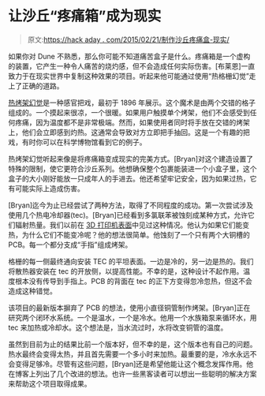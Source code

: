 # 让沙丘“疼痛箱”成为现实

> 原文:[https://hack aday . com/2015/02/21/制作沙丘疼痛盒-现实/](https://hackaday.com/2015/02/21/making-the-dune-pain-box-a-reality/)

如果你对 Dune 不熟悉，那么你可能不知道痛苦盒子是什么。疼痛箱是一个虚构的装置，它产生一种令人痛苦的烧灼感，但不会造成任何实际伤害。[布莱恩]一直致力于在现实世界中复制这种效果的项目。听起来他可能通过使用“热格栅幻觉”走上了正确的道路。

[热烤架幻觉](http://en.wikipedia.org/wiki/Thermal_grill_illusion "Wikipedia.com")是一种感官把戏，最初于 1896 年展示。这个魔术是由两个交错的格子组成的。一个摸起来很凉，一个很暖。如果用户触摸单个烤架，他们不会感受到任何疼痛，因为温度都不是非常极端。然而，如果使用者同时将手放在交错的烤架上，他们会立即感到灼热。这通常会导致对方立即把手抽回。这是一个有趣的把戏，有时你可以在科学博物馆看到它的例子。

热烤架幻觉听起来像是将疼痛箱变成现实的完美方式。[Bryan]对这个建造设置了特殊的限制，使它更符合沙丘系列。他想确保整个包裹能装进一个小盒子里，这个盒子的大小刚好能放一只成年人的手进去。他还希望牢记安全，因为如果过热，它有可能实际上造成伤害。

[Bryan]迄今为止已经尝试了两种方法，取得了不同程度的成功。第一次尝试涉及使用几个热电冷却器(tec)。[Bryan]已经看到多氯联苯被蚀刻成某种方式，允许它们辐射热量。我们以前在 [3D 打印机表面](http://hackaday.com/2010/03/26/heated-aluminum-bed-for-makerbot/ "Heated print surface")中见过这种情况。他认为如果它们能变热，为什么它们不能变冷呢？他的想法很简单。他蚀刻了一个只有两个大铜槽的 PCB。每一个都分支成“手指”组成烤架。

格栅的每一侧最终通向安装 TEC 的平坦表面。一边是冷的，另一边是热的。我们将散热器安装在 tec 的开放侧，以提高性能。不幸的是，这种设计不起作用。温度根本没有传导到手指上。PCB 的背面在 tec 的正下方变得忽冷忽热，但这不会造成这种错觉。

该项目的最新版本摒弃了 PCB 的想法，使用小直径铜管制作烤架。[Bryan]正在研究两个闭环水系统。一个是温水，一个是冷水。他用一个水族箱泵来循环水，用 tec 来加热或冷却水。这个想法是，当水流过时，水将改变铜管的温度。

虽然到目前为止的结果比前一个版本好，但不幸的是，这个版本也有自己的问题。热水最终会变得太热，并且首先需要一个多小时来加热。最重要的是，冷水永远不会变得足够冷。尽管有这些问题，[Bryan]还是希望他能让这个概念发挥作用。他在博客上列出了几个改进的想法。也许一些黑客读者可以想出一些聪明的解决方案来帮助这个项目取得成果。